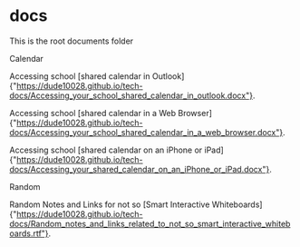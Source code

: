 # docs

This is the root documents folder

Calendar

Accessing school [shared calendar in Outlook] {"https://dude10028.github.io/tech-docs/Accessing_your_school_shared_calendar_in_outlook.docx"}.

Accessing school [shared calendar in a Web Browser] {"https://dude10028.github.io/tech-docs/Accessing_your_school_shared_calendar_in_a_web_browser.docx"}.

Accessing school [shared calendar on an iPhone or iPad] {"https://dude10028.github.io/tech-docs/Accessing_your_shared_calendar_on_an_iPhone_or_iPad.docx"}.

Random

Random Notes and Links for not so [Smart Interactive Whiteboards] {"https://dude10028.github.io/tech-docs/Random_notes_and_links_related_to_not_so_smart_interactive_whiteboards.rtf"}.
